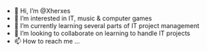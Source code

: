 - 👋 Hi, I’m @Xherxes
- 👀 I’m interested in IT, music & computer games
- 🌱 I’m currently learning several parts of IT project management
- 💞️ I’m looking to collaborate on learning to handle IT projects
- 📫 How to reach me ...

<!---
Xherxes/Xherxes is a ✨ special ✨ repository because its `README.md` (this file) appears on your GitHub profile.
You can click the Preview link to take a look at your changes.
--->
